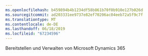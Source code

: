 ```yaml
---
ms.openlocfilehash: b459894b4b1234df58b861b70f0b910e127b026d
ms.sourcegitcommit: ad203331ee9737e82ef70206ac04eeb72a5f9c7f
ms.translationtype: MT
ms.contentlocale: de-DE
ms.lasthandoff: 06/18/2019
ms.locfileid: "67234596"
---
```

Bereitstellen und Verwalten von Microsoft Dynamics 365